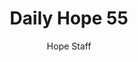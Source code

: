 ---
image: /assets/img/daily-hope-default-artwork.png
title: Daily Hope 55
number: 55
categories:
  - Daily Hope
author: Hope Staff
notes: Daily Hope 55
embed: >-
  <iframe style="border-radius:12px" src="https://open.spotify.com/embed/episode/6wzaJtvVJF0HgwmNKwrfqu?utm_source=generator" width="100%" height="352" frameBorder="0" allowfullscreen="" allow="autoplay; clipboard-write; encrypted-media; fullscreen; picture-in-picture" loading="lazy"></iframe>
---